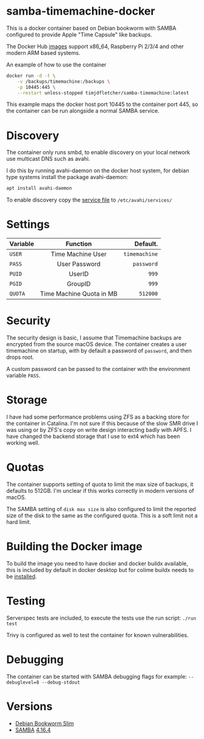 # samba-timemachine-docker

This is a docker container based on Debian bookworm with SAMBA configured to provide Apple "Time Capsule" like backups.

The Docker Hub [images](https://hub.docker.com/repository/docker/timjdfletcher/samba-timemachine/tags?page=1&ordering=last_updated)
support x86_64, Raspberry Pi 2/3/4 and other modern ARM based systems.

An example of how to use the container

```bash
docker run -d -t \
    -v /backups/timemachine:/backups \
    -p 10445:445 \
    --restart unless-stopped timjdfletcher/samba-timemachine:latest
```

This example maps the docker host port 10445 to the container port 445, so the container can be run alongside a normal SAMBA service.

# Discovery

The container only runs smbd, to enable discovery on your local network use multicast DNS such as avahi.  

I do this by running avahi-daemon on the docker host system, for debian type systems install the package avahi-daemon: 

```bash
apt install avahi-daemon
```

To enable discovery copy the [service file](timemachine.service) to `/etc/avahi/services/`

# Settings

| Variable    |                   Function                    | Default.    |
| ------------|:---------------------------------------------:|------------:|
| `USER`        |               Time Machine User               | `timemachine` |
| `PASS`        |                 User Password                 | `password`    |
| `PUID`        |                    UserID                     | `999`         |
| `PGID`        |                    GroupID                    | `999`         |
| `QUOTA`       |           Time Machine Quota in MB            | `512000`      |

# Security

The security design is basic, I assume that Timemachine backups are encrypted from the source macOS device. 
The container creates a user timemachine on startup, with by default a password of `password`, and then drops root.

A custom password can be passed to the container with the environment variable `PASS`.

# Storage

I have had some performance problems using ZFS as a backing store for the container in Catalina. 
I'm not sure if this because of the slow SMR drive I was using or by ZFS's copy on write design interacting badly with APFS.
I have changed the backend storage that I use to ext4 which has been working well.

# Quotas

The container supports setting of quota to limit the max size of backups, it defaults to 512GB.
I'm unclear if this works correctly in modern versions of macOS.

The SAMBA setting of `disk max size` is also configured to limit the reported size of the disk to the same as the configured quota. 
This is a soft limit not a hard limit.

# Building the Docker image

To build the image you need to have docker and docker buildx available, this is included by default in docker desktop 
but for colime buildx needs to be [installed](https://github.com/abiosoft/colima/issues/44).

# Testing

Serverspec tests are included, to execute the tests use the run script: `./run test`

Trivy is configured as well to test the container for known vulnerabilities.

# Debugging

The container can be started with SAMBA debugging flags for example: `--debuglevel=8 --debug-stdout`

# Versions

* [Debian Bookworm Slim](https://hub.docker.com/_/debian?tab=tags&page=1&name=bookworm-slim)
* [SAMBA](https://packages.debian.org/bookworm/samba) [4.16.4](https://www.samba.org/samba/history/samba-4.16.4.html)